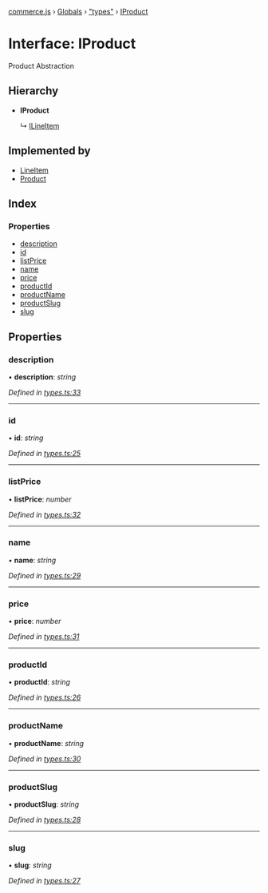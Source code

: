 [commerce.js](../README.md) › [Globals](../globals.md) › ["types"](../modules/_types_.md) › [IProduct](_types_.iproduct.md)

# Interface: IProduct

Product Abstraction

## Hierarchy

* **IProduct**

  ↳ [ILineItem](_types_.ilineitem.md)

## Implemented by

* [LineItem](../classes/_lineitem_.lineitem.md)
* [Product](../classes/_product_.product.md)

## Index

### Properties

* [description](_types_.iproduct.md#description)
* [id](_types_.iproduct.md#id)
* [listPrice](_types_.iproduct.md#listprice)
* [name](_types_.iproduct.md#name)
* [price](_types_.iproduct.md#price)
* [productId](_types_.iproduct.md#productid)
* [productName](_types_.iproduct.md#productname)
* [productSlug](_types_.iproduct.md#productslug)
* [slug](_types_.iproduct.md#slug)

## Properties

###  description

• **description**: *string*

*Defined in [types.ts:33](https://github.com/shopjs/commerce.js/blob/772e922/src/types.ts#L33)*

___

###  id

• **id**: *string*

*Defined in [types.ts:25](https://github.com/shopjs/commerce.js/blob/772e922/src/types.ts#L25)*

___

###  listPrice

• **listPrice**: *number*

*Defined in [types.ts:32](https://github.com/shopjs/commerce.js/blob/772e922/src/types.ts#L32)*

___

###  name

• **name**: *string*

*Defined in [types.ts:29](https://github.com/shopjs/commerce.js/blob/772e922/src/types.ts#L29)*

___

###  price

• **price**: *number*

*Defined in [types.ts:31](https://github.com/shopjs/commerce.js/blob/772e922/src/types.ts#L31)*

___

###  productId

• **productId**: *string*

*Defined in [types.ts:26](https://github.com/shopjs/commerce.js/blob/772e922/src/types.ts#L26)*

___

###  productName

• **productName**: *string*

*Defined in [types.ts:30](https://github.com/shopjs/commerce.js/blob/772e922/src/types.ts#L30)*

___

###  productSlug

• **productSlug**: *string*

*Defined in [types.ts:28](https://github.com/shopjs/commerce.js/blob/772e922/src/types.ts#L28)*

___

###  slug

• **slug**: *string*

*Defined in [types.ts:27](https://github.com/shopjs/commerce.js/blob/772e922/src/types.ts#L27)*
